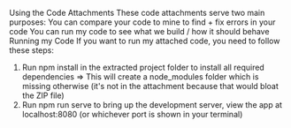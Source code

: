 Using the Code Attachments
These code attachments serve two main purposes:
You can compare your code to mine to find + fix errors in your code You can run my code to see what we build / how it should behave
Running my Code
If you want to run my attached code, you need to follow these steps:
1. Run npm install in the extracted project folder to install all required dependencies => This will create a node_modules folder which is missing otherwise (it's not in the attachment because that would bloat the ZIP file)
2. Run npm run serve to bring up the development server, view the app at localhost:8080 (or whichever port is shown in your terminal)
